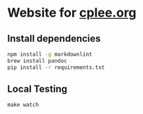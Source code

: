 # Website for [cplee.org](http://www.cplee.org)

## Install dependencies

```bash
npm install -g markdownlint
brew install pandoc
pip install -r requirements.txt
```

## Local Testing

```make watch```
